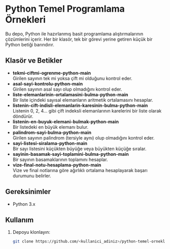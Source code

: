 # Python Temel Programlama Örnekleri

Bu depo, Python ile hazırlanmış basit programlama alıştırmalarının çözümlerini içerir. Her bir klasör, tek bir görevi yerine getiren küçük bir Python betiği barındırır.

## Klasör ve Betikler

- **tekmi-ciftmi-ogrenme-python-main**  
  Girilen sayının tek mi yoksa çift mi olduğunu kontrol eder.  
- **asal-sayi-kontrolu-python-main**  
  Girilen sayının asal sayı olup olmadığını kontrol eder.  
- **liste-elemanlarinin-ortalamasini-bulma-python-main**  
  Bir liste içindeki sayısal elemanların aritmetik ortalamasını hesaplar.  
- **listenin-cift-indisli-elemanlarin-karesinin-bulma-python-main**  
  Listenin 0, 2, 4… gibi çift indeksli elemanlarının karelerini bir liste olarak döndürür.  
- **listenin-en-buyuk-elemani-bulmak-python-main**  
  Bir listedeki en büyük elemanı bulur.  
- **palindrom-sayi-bulma-python-main**  
  Girilen sayının palindrom (tersiyle aynı) olup olmadığını kontrol eder.  
- **sayi-listesi-siralama-python-main**  
  Bir sayı listesini küçükten büyüğe veya büyükten küçüğe sıralar.  
- **sayinin-basamak-sayi-toplamini-bulma-python-main**  
  Bir sayının basamaklarının toplamını hesaplar.  
- **vize-final-notu-hesaplama-python-main**  
  Vize ve final notlarına göre ağırlıklı ortalama hesaplayarak başarı durumunu belirler.

## Gereksinimler

- Python 3.x

## Kullanım

1. Depoyu klonlayın:  
   ```bash
   git clone https://github.com/<kullanici_adiniz>/python-temel-ornekler.git
